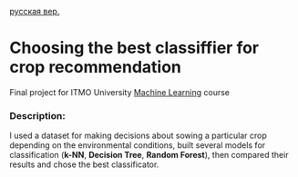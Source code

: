 [русская вер.](README.md)
# Choosing the best classiffier for crop recommendation
Final project for ITMO University [Machine Learning](https://github.com/ooggaboog/itmo-dc-ml) course

### Description:  
I used a dataset for making decisions about sowing a particular crop depending on the environmental conditions, built several models for classification
(**k-NN**, **Decision Tree**, **Random Forest**), then compared their results and chose the best classificator.
